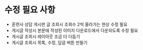 # 수정 필요 사항

* 훈련사 상담 게시판 글 조회시 조회수 2씩 올라가는 현상 수정 필요
* 게시글 작성시 본문에 작성된 이미지 다운로드에서 다운되도록 수정 필요
* 게시글 조회시 레이아웃 조금 더 다듬기
* 게시글 조회시 목록, 수정, 답글 버튼 만들기
